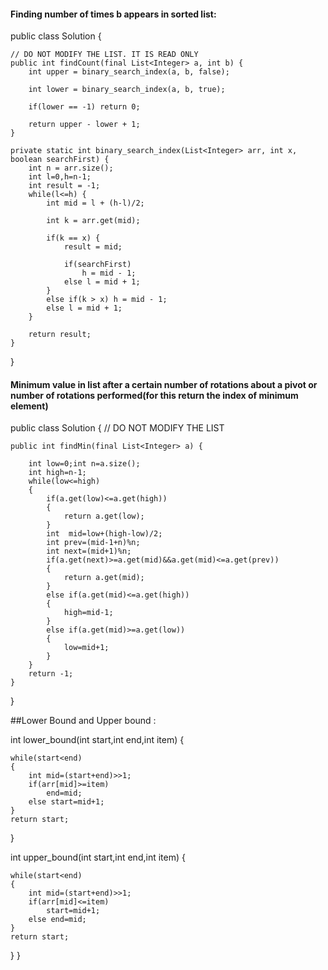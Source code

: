 #### Finding number of times b appears in sorted list:

public class Solution {
    
    // DO NOT MODIFY THE LIST. IT IS READ ONLY
    public int findCount(final List<Integer> a, int b) {
        int upper = binary_search_index(a, b, false);

        int lower = binary_search_index(a, b, true);
        
        if(lower == -1) return 0;
        
        return upper - lower + 1;
    }
    
    private static int binary_search_index(List<Integer> arr, int x, boolean searchFirst) {
        int n = arr.size();
        int l=0,h=n-1;
        int result = -1;
        while(l<=h) {
            int mid = l + (h-l)/2;

            int k = arr.get(mid);

            if(k == x) {
                result = mid;

                if(searchFirst)
                    h = mid - 1;
                else l = mid + 1;
            }
            else if(k > x) h = mid - 1;
            else l = mid + 1;
        }

        return result;
    }
}

#### Minimum value in list after a certain number of rotations about a pivot or number of rotations performed(for this return the index of minimum element)

public class Solution {
    // DO NOT MODIFY THE LIST
    
    public int findMin(final List<Integer> a) {
        
        int low=0;int n=a.size();
        int high=n-1;
        while(low<=high)
        {
            if(a.get(low)<=a.get(high))
            {
                return a.get(low);
            }
            int  mid=low+(high-low)/2;
            int prev=(mid-1+n)%n;
            int next=(mid+1)%n;
            if(a.get(next)>=a.get(mid)&&a.get(mid)<=a.get(prev))
            {
                return a.get(mid);
            }
            else if(a.get(mid)<=a.get(high))
            {
                high=mid-1;
            }
            else if(a.get(mid)>=a.get(low))
            {
                low=mid+1;
            }
        }
        return -1;
    }
}

##Lower Bound and Upper bound :

int lower_bound(int start,int end,int item)
{

    while(start<end)
    {
        int mid=(start+end)>>1;
        if(arr[mid]>=item)
            end=mid;
        else start=mid+1;
    }
    return start;
}


int upper_bound(int start,int end,int item)
{

    while(start<end)
    {
        int mid=(start+end)>>1;
        if(arr[mid]<=item)
            start=mid+1;
        else end=mid;
    }
    return start;   
}
}
